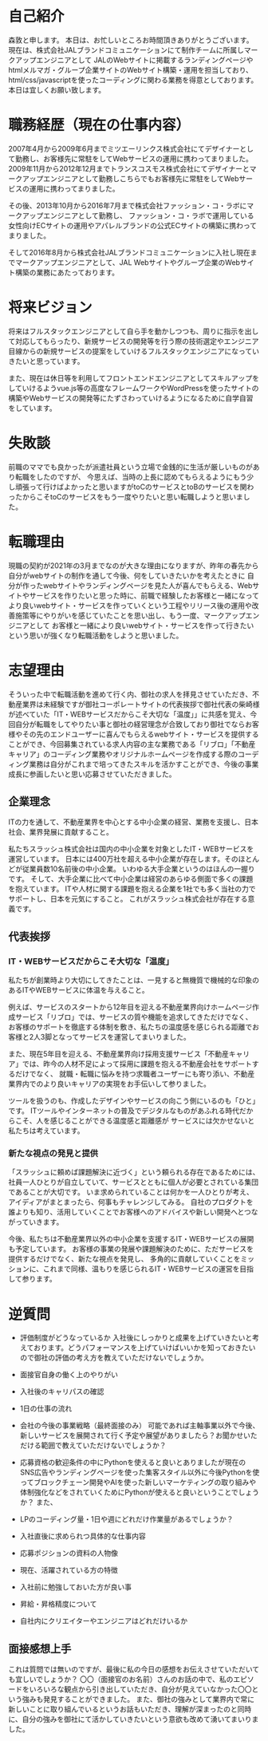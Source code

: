 # 自己紹介
森敦と申します。
本日は、お忙しいところお時間頂きありがとうございます。
現在は、株式会社JALブランドコミュニケーションにて制作チームに所属しマークアップエンジニアとして
JALのWebサイトに掲載するランディングページやhtmlメルマガ・グループ企業サイトのWebサイト構築・運用を担当しており、
html/css/javascriptを使ったコーディングに関わる業務を得意としております。
本日は宜しくお願い致します。


# 職務経歴（現在の仕事内容）
2007年4月から2009年6月までミツエーリンクス株式会社にてデザイナーとして勤務し、お客様先に常駐をしてWebサービスの運用に携わってまりました。
2009年11月から2012年12月までトランスコスモス株式会社にてデザイナーとマークアップエンジニアとして勤務しこちらでもお客様先に常駐をしてWebサービスの運用に携わってまりました。

その後、2013年10月から2016年7月まで株式会社ファッション・コ・ラボにマークアップエンジニアとして勤務し、
ファッション・コ・ラボで運用している女性向けECサイトの運用やアパレルブランドの公式ECサイトの構築に携わってまりました。

そして2016年8月から株式会社JALブランドコミュニケーションに入社し現在までマークアップエンジニアとして、JAL Webサイトやグループ企業のWebサイト構築の業務にあたっております。


# 将来ビジョン
将来はフルスタックエンジニアとして自ら手を動かしつつも、周りに指示を出して対応してもらったり、新規サービスの開発等を行う際の技術選定やエンジニア目線からの新規サービスの提案をしていけるフルスタックエンジニアになっていきたいと思っています。

また、現在は休日等を利用してフロントエンドエンジニアとしてスキルアップをしていけるようvue.js等の高度なフレームワークやWordPressを使ったサイトの構築やWebサービスの開発等にたずさわっていけるようになるために自学自習をしています。


# 失敗談
前職のママでも良かったが派遣社員という立場で金銭的に生活が厳しいものがあり転職をしたのですが、
今思えば、当時の上長に認めてもらえるようにもう少し頑張って行けばよかったと思いますがtoCのサービスとtoBのサービスを関わったからこそtoCのサービスをもう一度やりたいと思い転職しようと思いました。


# 転職理由
現職の契約が2021年の3月までなのが大きな理由になりますが、昨年の春先から自分がwebサイトの制作を通して今後、何をしていきたいかを考えたときに
自分が作ったwebサイトやランディングページを見た人が喜んでもらえる、Webサイトやサービスを作りたいと思った時に、前職で経験したお客様と一緒になってより良いwebサイト・サービスを作っていくという工程やリリース後の運用や改善施策等にやりがいを感じていたことを思い出し、もう一度、マークアップエンジニアとして
お客様と一緒により良いwebサイト・サービスを作って行きたいという思いが強くなり転職活動をしようと思いました。

# 志望理由
そういった中で転職活動を進めて行く内、御社の求人を拝見させていただき、不動産業界は未経験ですが御社コーポレートサイトの代表挨拶で御社代表の柴崎様が述べていた「IT・WEBサービスだからこそ大切な「温度」」に共感を覚え、今回自分が転職をしてやりたい事と御社の経営理念が合致しており御社でならお客様やその先のエンドユーザーに喜んでもらえるwebサイト・サービスを提供することができ、今回募集されている求人内容の主な業務である「リブロ」「不動産キャリア」のコーディング業務やオリジナルホームページを作成する際のコーディング業務は自分がこれまで培ってきたスキルを活かすことができ、今後の事業成長に参画したいと思い応募させていただきました。

## 企業理念
ITの力を通して、不動産業界を中心とする中小企業の経営、業務を支援し、日本社会、業界発展に貢献すること。

私たちスラッシュ株式会社は国内の中小企業を対象としたIT・WEBサービスを運営しています。
日本には400万社を超える中小企業が存在します。そのほとんどが従業員数10名前後の中小企業。
いわゆる大手企業というのはほんの一握りです。
そして、大手企業に比べて中小企業は経営のあらゆる側面で多くの課題を抱えています。
ITや人材に関する課題を抱える企業を1社でも多く当社の力でサポートし、日本を元気にすること。
これがスラッシュ株式会社が存在する意義です。

## 代表挨拶

### IT・WEBサービスだからこそ大切な「温度」
私たちが創業時より大切にしてきたことは、一見すると無機質で機械的な印象のあるITやWEBサービスに体温を与えること。

例えば、サービスのスタートから12年目を迎える不動産業界向けホームページ作成サービス「リブロ」では、サービスの質や機能を追求してきただけでなく、 お客様のサポートを徹底する体制を敷き、私たちの温度感を感じられる距離でお客様と2人3脚となってサービスを運営してまいりました。

また、現在5年目を迎える、不動産業界向け採用支援サービス「不動産キャリア」では、昨今の人材不足によって採用に課題を抱える不動産会社をサポートするだけでなく、 就職・転職に悩みを持つ求職者ユーザーにも寄り添い、不動産業界内でのより良いキャリアの実現をお手伝いして参りました。

ツールを扱うのも、作成したデザインやサービスの向こう側にいるのも「ひと」です。
ITツールやインターネットの普及でデジタルなものがあふれる時代だからこそ、人を感じることができる温度感と距離感が サービスには欠かせないと私たちは考えています。

### 新たな視点の発見と提供
「スラッシュに頼めば課題解決に近づく」という頼られる存在であるためには、社員一人ひとりが自立していて、サービスとともに個人が必要とされている集団であることが大切です。
いま求められていることは何かを一人ひとりが考え、アイディアがまとまったら、何事もチャレンジしてみる。
自社のプロダクトを誰よりも知り、活用していくことでお客様へのアドバイスや新しい開発へとつながっていきます。

今後、私たちは不動産業界以外の中小企業を支援するIT・WEBサービスの展開も予定しています。
お客様の事業の発展や課題解決のために、ただサービスを提供するだけでなく、新たな視点を発見し、 多角的に貢献していくことをミッションに、これまで同様、温もりを感じられるIT・WEBサービスの運営を目指して参ります。





# 逆質問
- 評価制度がどうなっているか
入社後にしっかりと成果を上げていきたいと考えております。どうパフォーマンスを上げていけばいいかを知っておきたいので御社の評価の考え方を教えていただけないでしょうか。

- 面接官自身の働く上のやりがい
- 入社後のキャリパスの確認
- 1日の仕事の流れ
- 会社の今後の事業戦略（最終面接のみ）
  可能であれば主軸事業以外で今後、新しいサービスを展開されて行く予定や展望がありましたら？お聞かせいただける範囲で教えていただけないでしょうか？

- 応募資格の歓迎条件の中にPythonを使えると良いとありましたが現在のSNS広告やランディングページを使った集客スタイル以外に今後Pythonを使ってブロックチェーン開発やAIを使った新しいマーケティングの取り組みや体制強化などをされていくためにPythonが使えると良いということでしょうか？
  また、
- LPのコーディング量・1日や週にどれだけ作業量があるでしょうか？

- 入社直後に求められつ具体的な仕事内容
- 応募ポジションの資料の人物像
- 現在、活躍されている方の特徴
- 入社前に勉強しておいた方が良い事
- 昇給・昇格精度について
- 自社内にクリエイターやエンジニアはどれだけいるか


## 面接感想上手
これは質問では無いのですが、最後に私の今日の感想をお伝えさせていただいても宜しいでしょうか？
〇〇（面接官のお名前）さんのお話の中で、私のエピソードをいろいろな観点から引き出していただき、自分が見えていなかった〇〇という強みも発見することができました。
また、御社の強みとして業界内で常に新しいことに取り組んでいるというお話もいただき、理解が深まったのと同時に、自分の強みを御社にて活かしていきたいという意欲も改めて湧いてまいりました。
